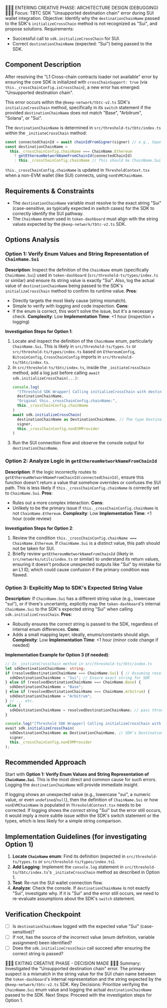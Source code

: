 🎨🎨🎨 ENTERING CREATIVE PHASE: ARCHITECTURE DESIGN (DEBUGGING) 🎨🎨🎨
Focus: TBTC SDK "Unsupported destination chain" error during SUI wallet integration.
Objective: Identify why the `destinationChainName` passed to the SDK's `initializeCrossChain` method is not recognized as "Sui", and propose solutions.
Requirements:

- Successful call to `sdk.initializeCrossChain` for SUI.
- Correct `destinationChainName` (expected: "Sui") being passed to the SDK.

## Component Description

After resolving the "L1 Cross-chain contracts loader not available" error by ensuring the core SDK is initialized with `crossChainSupport: true` (via `this._crossChainConfig.isCrossChain`), a new error has emerged: "Unsupported destination chain".

This error occurs within the `@keep-network/tbtc-v2.ts` SDK's `initializeCrossChain` method, specifically in its `switch` statement if the provided `destinationChainName` does not match "Base", "Arbitrum", "Solana", or "Sui".

The `destinationChainName` is determined in `src/threshold-ts/tbtc/index.ts` within the `_initiateCrossChain` method:

```typescript
const connectedChainId = await chainIdFromSigner(signer) // e.g., Sepolia's ID
const destinationChainName =
  this._crossChainConfig.chainName === ChainName.Ethereum
    ? getEthereumNetworkNameFromChainId(connectedChainId)
    : this._crossChainConfig.chainName // This should be ChainName.Sui (string "Sui")
```

`this._crossChainConfig.chainName` is updated in `ThresholdContext.tsx` when a non-EVM wallet (like SUI) connects, using `nonEVMChainName`.

## Requirements & Constraints

- The `destinationChainName` variable must resolve to the exact string "Sui" (case-sensitive, as typically expected in switch cases) for the SDK to correctly identify the SUI pathway.
- The `ChainName` enum used in `token-dashboard` must align with the string values expected by the `@keep-network/tbtc-v2.ts` SDK.

## Options Analysis

### Option 1: Verify Enum Values and String Representation of `ChainName.Sui`

**Description**: Inspect the definition of the `ChainName` enum (specifically `ChainName.Sui`) used in `token-dashboard` (`src/threshold-ts/types/index.ts` or similar) and ensure its string value is exactly "Sui". Also, log the actual value of `destinationChainName` being passed to the SDK's `initializeCrossChain` method to confirm its runtime value.
**Pros**:

- Directly targets the most likely cause (string mismatch).
- Simple to verify with logging and code inspection.
  **Cons**:
- If the enum is correct, this won't solve the issue, but it's a necessary check.
  **Complexity**: Low
  **Implementation Time**: <1 hour (inspection + logging)

**Investigation Steps for Option 1**:

1.  Locate and inspect the definition of the `ChainName` enum, particularly `ChainName.Sui`. This is likely in `src/threshold-ts/types.ts` or `src/threshold-ts/types/index.ts` based on `EthereumConfig`, `BitcoinConfig`, `CrossChainConfig` imports in `src/threshold-ts/tbtc/index.ts`.
2.  In `src/threshold-ts/tbtc/index.ts`, inside the `_initiateCrossChain` method, add a log just before calling `await sdk.initializeCrossChain(...)`:
    ```typescript
    console.log(
      "[Threshold SDK Wrapper] Calling initializeCrossChain with destinationChainName:",
      destinationChainName,
      "Original this._crossChainConfig.chainName:",
      this._crossChainConfig.chainName
    )
    await sdk.initializeCrossChain(
      destinationChainName as DestinationChainName, // The type DestinationChainName comes from the SDK
      signer,
      this._crossChainConfig.nonEVMProvider
    )
    ```
3.  Run the SUI connection flow and observe the console output for `destinationChainName`.

### Option 2: Analyze Logic in `getEthereumNetworkNameFromChainId`

**Description**: If the logic incorrectly routes to `getEthereumNetworkNameFromChainId(connectedChainId)`, ensure this function doesn't return a value that somehow overrides or confuses the SUI path. This is less likely if `this._crossChainConfig.chainName` is correctly set to `ChainName.Sui`.
**Pros**:

- Rules out a more complex interaction.
  **Cons**:
- Unlikely to be the primary issue if `this._crossChainConfig.chainName` is not `ChainName.Ethereum`.
  **Complexity**: Low
  **Implementation Time**: <1 hour (code review)

**Investigation Steps for Option 2**:

1.  Review the condition `this._crossChainConfig.chainName === ChainName.Ethereum`. If `ChainName.Sui` is a distinct value, this path should not be taken for SUI.
2.  Briefly review `getEthereumNetworkNameFromChainId` (likely in `src/networks/utils/index.ts` or similar) to understand its return values, ensuring it doesn't produce unexpected outputs like "Sui" by mistake for an L1 ID, which could cause confusion if the primary condition was flawed.

### Option 3: Explicitly Map to SDK's Expected String Value

**Description**: If `ChainName.Sui` has a different string value (e.g., lowercase "sui"), or if there's uncertainty, explicitly map the `token-dashboard`'s internal `ChainName.Sui` to the SDK's expected string "Sui" when calling `sdk.initializeCrossChain`.
**Pros**:

- Robustly ensures the correct string is passed to the SDK, regardless of internal enum differences.
  **Cons**:
- Adds a small mapping layer; ideally, enums/constants should align.
  **Complexity**: Low
  **Implementation Time**: <1 hour (minor code change if needed)

**Implementation Example for Option 3 (if needed)**:

```typescript
// In _initiateCrossChain method in src/threshold-ts/tbtc/index.ts
let sdkDestinationChainName: string;
if (resolvedDestinationChainName === ChainName.Sui) { // Assuming resolvedDestinationChainName is what destinationChainName was before
  sdkDestinationChainName = "Sui"; // Ensure exact string for SDK
} else if (resolvedDestinationChainName === ChainName.Base) {
  sdkDestinationChainName = "Base";
} else if (resolvedDestinationChainName === ChainName.Arbitrum) {
  sdkDestinationChainName = "Arbitrum";
} // ... etc.
 else {
  sdkDestinationChainName = resolvedDestinationChainName; // pass through
}

console.log("[Threshold SDK Wrapper] Calling initializeCrossChain with SDK destinationChainName:", sdkDestinationChainName);
avait sdk.initializeCrossChain(
  sdkDestinationChainName as DestinationChainName, // SDK's DestinationChainName type
  signer,
  this._crossChainConfig.nonEVMProvider
);
```

## Recommended Approach

Start with **Option 1: Verify Enum Values and String Representation of `ChainName.Sui`**. This is the most direct and common cause for such errors. Logging the `destinationChainName` will provide immediate insight.

If logging shows an unexpected value (e.g., lowercase "sui", a numeric value, or even `undefined`/`null`), then the definition of `ChainName.Sui` or how `nonEVMChainName` is populated in `ThresholdContext.tsx` needs to be corrected. If logging shows the _correct_ string "Sui" but the error still occurs, it would imply a more subtle issue within the SDK's switch statement or the types, which is less likely for a simple string comparison.

## Implementation Guidelines (for investigating Option 1)

1.  **Locate `ChainName` enum**: Find its definition (expected in `src/threshold-ts/types.ts` or `src/threshold-ts/types/index.ts`).
2.  **Add Logging**: Implement the `console.log` statement in `src/threshold-ts/tbtc/index.ts`'s `_initiateCrossChain` method as described in Option 1.
3.  **Test**: Re-run the SUI wallet connection flow.
4.  **Analyze**: Check the console. If `destinationChainName` is not exactly "Sui", investigate why. If it is "Sui" and the error still occurs, we need to re-evaluate assumptions about the SDK's `switch` statement.

## Verification Checkpoint

- [ ] Is `destinationChainName` logged with the expected value "Sui" (case-sensitive)?
- [ ] If not, has the source of the incorrect value (enum definition, variable assignment) been identified?
- [ ] Does the `sdk.initializeCrossChain` call succeed after ensuring the correct string is passed?

🎨🎨🎨 EXITING CREATIVE PHASE - DECISION MADE 🎨🎨🎨
Summary: Investigated the "Unsupported destination chain" error. The primary suspect is a mismatch in the string value for the SUI chain name between the `token-dashboard`'s internal representation and the string expected by the `@keep-network/tbtc-v2.ts` SDK.
Key Decisions: Prioritize verifying the `ChainName.Sui` enum value and logging the actual `destinationChainName` passed to the SDK.
Next Steps: Proceed with the investigation steps for Option 1.
